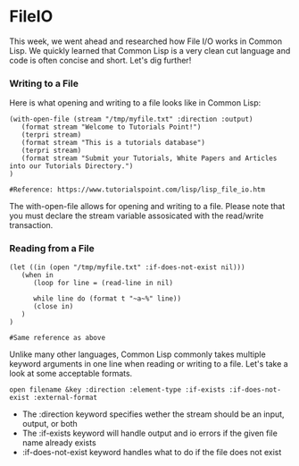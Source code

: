 # FileIO

This week, we went ahead and researched how File I/O works in Common Lisp. We quickly learned that Common Lisp is a very clean cut language
and code is often concise and short. Let's dig further!

### Writing to a File
Here is what opening and writing to a file looks like in Common Lisp: 
```
(with-open-file (stream "/tmp/myfile.txt" :direction :output)
   (format stream "Welcome to Tutorials Point!")
   (terpri stream)
   (format stream "This is a tutorials database")
   (terpri stream)
   (format stream "Submit your Tutorials, White Papers and Articles into our Tutorials Directory.")
)

#Reference: https://www.tutorialspoint.com/lisp/lisp_file_io.htm
```
The with-open-file allows for opening and writing to a file. Please note that you must declare the stream 
variable assosicated with the read/write transaction. 

### Reading from a File 
```
(let ((in (open "/tmp/myfile.txt" :if-does-not-exist nil)))
   (when in
      (loop for line = (read-line in nil)
      
      while line do (format t "~a~%" line))
      (close in)
   )
)

#Same reference as above
```

Unlike many other languages, Common Lisp commonly takes multiple keyword arguments in one line when reading or writing to a file. 
Let's take a look at some acceptable formats. 
```
open filename &key :direction :element-type :if-exists :if-does-not-exist :external-format
```
* The :direction keyword specifies wether the stream should be an input, output, or both
* The :if-exists keyword will handle output and io errors if the given file name already exists 
* :if-does-not-exist keyword handles what to do if the file does not exist 
